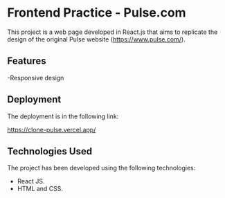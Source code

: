 # Frontend Practice - Pulse.com

This project is a web page developed in React.js that aims to replicate the design of the original Pulse website (https://www.pulse.com/).

## Features

-Responsive design

## Deployment

The deployment is in the following link:

https://clone-pulse.vercel.app/

## Technologies Used

The project has been developed using the following technologies:

- React JS.
- HTML and CSS.